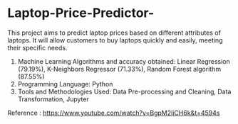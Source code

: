 # Laptop-Price-Predictor-

This project aims to predict laptop prices based on different attributes of laptops. It will allow customers to buy laptops quickly and easily, meeting their specific needs. 
1. Machine Learning Algorithms and accuracy obtained: Linear Regression (79.19%), K-Neighbors Regressor (71.33%), Random Forest algorithm (87.55%)
2. Programming Language: Python
3. Tools and Methodologies Used: Data Pre-processing and Cleaning, Data Transformation, Jupyter


Reference : https://www.youtube.com/watch?v=BgpM2IiCH6k&t=4594s

